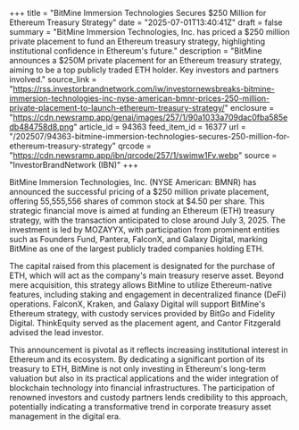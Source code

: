 +++
title = "BitMine Immersion Technologies Secures $250 Million for Ethereum Treasury Strategy"
date = "2025-07-01T13:40:41Z"
draft = false
summary = "BitMine Immersion Technologies, Inc. has priced a $250 million private placement to fund an Ethereum treasury strategy, highlighting institutional confidence in Ethereum's future."
description = "BitMine announces a $250M private placement for an Ethereum treasury strategy, aiming to be a top publicly traded ETH holder. Key investors and partners involved."
source_link = "https://rss.investorbrandnetwork.com/iw/investornewsbreaks-bitmine-immersion-technologies-inc-nyse-american-bmnr-prices-250-million-private-placement-to-launch-ethereum-treasury-strategy/"
enclosure = "https://cdn.newsramp.app/genai/images/257/1/90a1033a709dac0fba585edb484758d8.png"
article_id = 94363
feed_item_id = 16377
url = "/202507/94363-bitmine-immersion-technologies-secures-250-million-for-ethereum-treasury-strategy"
qrcode = "https://cdn.newsramp.app/ibn/qrcode/257/1/swimw1Fv.webp"
source = "InvestorBrandNetwork (IBN)"
+++

<p>BitMine Immersion Technologies, Inc. (NYSE American: BMNR) has announced the successful pricing of a $250 million private placement, offering 55,555,556 shares of common stock at $4.50 per share. This strategic financial move is aimed at funding an Ethereum (ETH) treasury strategy, with the transaction anticipated to close around July 3, 2025. The investment is led by MOZAYYX, with participation from prominent entities such as Founders Fund, Pantera, FalconX, and Galaxy Digital, marking BitMine as one of the largest publicly traded companies holding ETH.</p><p>The capital raised from this placement is designated for the purchase of ETH, which will act as the company's main treasury reserve asset. Beyond mere acquisition, this strategy allows BitMine to utilize Ethereum-native features, including staking and engagement in decentralized finance (DeFi) operations. FalconX, Kraken, and Galaxy Digital will support BitMine's Ethereum strategy, with custody services provided by BitGo and Fidelity Digital. ThinkEquity served as the placement agent, and Cantor Fitzgerald advised the lead investor.</p><p>This announcement is pivotal as it reflects increasing institutional interest in Ethereum and its ecosystem. By dedicating a significant portion of its treasury to ETH, BitMine is not only investing in Ethereum's long-term valuation but also in its practical applications and the wider integration of blockchain technology into financial infrastructures. The participation of renowned investors and custody partners lends credibility to this approach, potentially indicating a transformative trend in corporate treasury asset management in the digital era.</p>